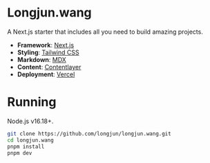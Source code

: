 # Longjun.wang

A Next.js starter that includes all you need to build amazing projects.

- **Framework**: [Next.js](https://nextjs.org/)
- **Styling**: [Tailwind CSS](https://tailwindcss.com)
- **Markdown**: [MDX](https://mdxjs.com/)
- **Content**: [Contentlayer](https://www.contentlayer.dev/)
- **Deployment**: [Vercel](https://vercel.com)

# Running

Node.js v16.18+.

```bash
git clone https://github.com/longjun/longjun.wang.git
cd longjun.wang
pnpm install
pnpm dev
```
